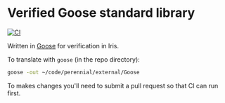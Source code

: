 # Verified Goose standard library

[![CI](https://github.com/goose-lang/std/actions/workflows/build.yml/badge.svg)](https://github.com/goose-lang/std/actions/workflows/build.yml)

Written in [Goose](https://github.com/goose-lang/goose) for verification in Iris.

To translate with `goose` (in the repo directory):

```bash
goose -out ~/code/perennial/external/Goose
```

To makes changes you'll need to submit a pull request so that CI can run first.

